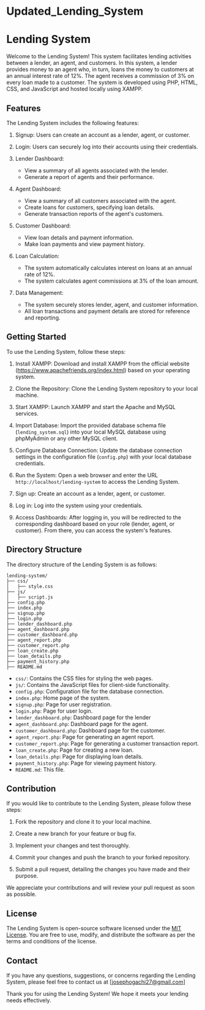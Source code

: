 # Updated_Lending_System

# Lending System

Welcome to the Lending System! This system facilitates lending activities between a lender, an agent, and customers. In this system, a lender provides money to an agent who, in turn, loans the money to customers at an annual interest rate of 12%. The agent receives a commission of 3% on every loan made to a customer. The system is developed using PHP, HTML, CSS, and JavaScript and hosted locally using XAMPP.

## Features

The Lending System includes the following features:

1. Signup: Users can create an account as a lender, agent, or customer.

2. Login: Users can securely log into their accounts using their credentials.

3. Lender Dashboard:
   - View a summary of all agents associated with the lender.
   - Generate a report of agents and their performance.

4. Agent Dashboard:
   - View a summary of all customers associated with the agent.
   - Create loans for customers, specifying loan details.
   - Generate transaction reports of the agent's customers.

5. Customer Dashboard:
   - View loan details and payment information.
   - Make loan payments and view payment history.

6. Loan Calculation:
   - The system automatically calculates interest on loans at an annual rate of 12%.
   - The system calculates agent commissions at 3% of the loan amount.

7. Data Management:
   - The system securely stores lender, agent, and customer information.
   - All loan transactions and payment details are stored for reference and reporting.

## Getting Started

To use the Lending System, follow these steps:

1. Install XAMPP: Download and install XAMPP from the official website (https://www.apachefriends.org/index.html) based on your operating system.

2. Clone the Repository: Clone the Lending System repository to your local machine.

3. Start XAMPP: Launch XAMPP and start the Apache and MySQL services.

4. Import Database: Import the provided database schema file (`lending_system.sql`) into your local MySQL database using phpMyAdmin or any other MySQL client.

5. Configure Database Connection: Update the database connection settings in the configuration file (`config.php`) with your local database credentials.

6. Run the System: Open a web browser and enter the URL `http://localhost/lending-system` to access the Lending System.

7. Sign up: Create an account as a lender, agent, or customer.

8. Log in: Log into the system using your credentials.

9. Access Dashboards: After logging in, you will be redirected to the corresponding dashboard based on your role (lender, agent, or customer). From there, you can access the system's features.

## Directory Structure

The directory structure of the Lending System is as follows:

```
lending-system/
├── css/
│   ├── style.css
├── js/
│   ├── script.js
├── config.php
├── index.php
├── signup.php
├── login.php
├── lender_dashboard.php
├── agent_dashboard.php
├── customer_dashboard.php
├── agent_report.php
├── customer_report.php
├── loan_create.php
├── loan_details.php
├── payment_history.php
├── README.md
```

- `css/`: Contains the CSS files for styling the web pages.
- `js/`: Contains the JavaScript files for client-side functionality.
- `config.php`: Configuration file for the database connection.
- `index.php`: Home page of the system.
- `signup.php`: Page for user registration.
- `login.php`: Page for user login.
- `lender_dashboard.php`: Dashboard page for the lender
- `agent_dashboard.php`: Dashboard page for the agent.
- `customer_dashboard.php`: Dashboard page for the customer.
- `agent_report.php`: Page for generating an agent report.
- `customer_report.php`: Page for generating a customer transaction report.
- `loan_create.php`: Page for creating a new loan.
- `loan_details.php`: Page for displaying loan details.
- `payment_history.php`: Page for viewing payment history.
- `README.md`: This file.

## Contribution

If you would like to contribute to the Lending System, please follow these steps:

1. Fork the repository and clone it to your local machine.

2. Create a new branch for your feature or bug fix.

3. Implement your changes and test thoroughly.

4. Commit your changes and push the branch to your forked repository.

5. Submit a pull request, detailing the changes you have made and their purpose.

We appreciate your contributions and will review your pull request as soon as possible.

## License

The Lending System is open-source software licensed under the [MIT License](LICENSE). You are free to use, modify, and distribute the software as per the terms and conditions of the license.

## Contact

If you have any questions, suggestions, or concerns regarding the Lending System, please feel free to contact us at [josephogachi27@gmail.com]

Thank you for using the Lending System! We hope it meets your lending needs effectively.
